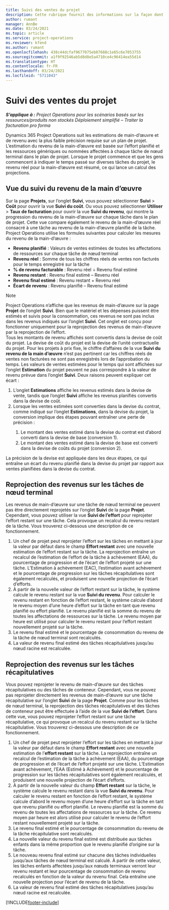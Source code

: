 ```yaml
---
title: Suivi des ventes du projet
description: Cette rubrique fournit des informations sur la façon dont Project Operations suit la progression par rapport au revenu de la main d’œuvre d’un projet.
author: rumant
manager: AnnBe
ms.date: 03/24/2021
ms.topic: article
ms.service: project-operations
ms.reviewer: kfend
ms.author: rumant
ms.openlocfilehash: 438c44dcfaf9677075eb07688c1e65c6e7053755
ms.sourcegitcommit: a1f9f92546ab5d8d8e5a4710ce4c96414ea55d14
ms.translationtype: HT
ms.contentlocale: fr-FR
ms.lasthandoff: 03/24/2021
ms.locfileid: "5711043"
---
```

# <a name="project-sales-tracking"></a>Suivi des ventes du projet

_**S’applique à :** Project Operations pour les scénarios basés sur les ressources/produits non stockés Déploiement simplifié – Traiter la facturation pro forma_

Dynamics 365 Project Operations suit les estimations de main-d’œuvre et de revenu avec la plus faible précision requise sur un plan de projet. L’estimation du revenu de la main-d’œuvre est basée sur l’effort planifié et les ressources génériques ou nommées affectées à chaque tâche de nœud terminal dans le plan de projet. Lorsque le projet commence et que les gens commencent à indiquer le temps passé sur diverses tâches du projet, le revenu réel pour la main-d’œuvre est résumé, ce qui lance un calcul des projections.

## <a name="labor-revenue-tracking-view"></a>Vue du suivi du revenu de la main d’œuvre

Sur la page **Projets**, sur l’onglet **Suivi**, vous pouvez sélectionner **Suivi** > **Coût** pour ouvrir la vue **Suivi du coût**. Ou vous pouvez sélectionner **Utiliser** > **Taux de facturation** pour ouvrir la vue **Suivi du revenu**, qui montre la progression du revenu de la main-d’œuvre sur chaque tâche dans le plan de projet. Cette vue compare également le revenu de la main-d’œuvre réel consacré à une tâche au revenu de la main-d’œuvre planifié de la tâche. Project Operations utilise les formules suivantes pour calculer les mesures du revenu de la main-d’œuvre :

- **Revenu planifié** : Valeurs de ventes estimées de toutes les affectations de ressources sur chaque tâche de nœud terminal
- **Revenu réel** : Somme de tous les chiffres réels de ventes non facturés pour le temps enregistré sur la tâche
- **% de revenu facturable** : Revenu réel ÷ Revenu final estimé
- **Revenu restant** : Revenu final estimé – Revenu réel
- **Revenu final estimé** : Revenu restant + Revenu réel
- **Écart de revenu** : Revenu planifié – Revenu final estimé


> [!NOTE]
> Project Operations n’affiche que les revenus de main-d’œuvre sur la page **Projet** de l’onglet **Suivi**. Bien que le matériel et les dépenses puissent être estimés et suivis pour la consommation, ces revenus ne sont pas inclus dans les revenus indiqués sur l’onglet **Suivi**. Cet onglet est conçu pour fonctionner uniquement pour la reprojection des revenus de main-d’œuvre par la reprojection de l’effort.  
> Tous les montants de revenu affichés sont convertis dans la devise de coût du projet. La devise de coût du projet est la devise de l’unité contractuelle du projet. Pour les projets à prix fixe, le chiffre d’affaires de la vue **Suivi du revenu de la main d’œuvre** n’est pas pertinent car les chiffres réels de ventes non facturées ne sont pas enregistrés lors de l’approbation du temps.
> Les valeurs de ventes estimées pour le temps qui sont affichées sur l’onglet **Estimation** du projet peuvent ne pas correspondre à la valeur de revenu prévue dans l’onglet **Suivi**. Deux raisons peuvent expliquer cet écart :
><ol>
   ><li> L’onglet <b>Estimations</b> affiche les revenus estimés dans la devise de vente, tandis que l’onglet <b>Suivi</b> affiche les revenus planifiés convertis dans la devise de coût. </li>
   ><li> Lorsque les ventes estimées sont converties dans la devise du contrat, comme indiqué sur l’onglet <b>Estimations</b>, dans la devise du projet, la conversion implique des étapes pouvant entraîner une perte de précision : </li>
><ol>
><li> Le montant des ventes estimé dans la devise du contrat est d’abord converti dans la devise de base (conversion 1).</li>
><li> Le montant des ventes estimé dans la devise de base est converti dans la devise de coûts du projet (conversion 2). </li>
></ol>
></ol>
> La précision de la devise est appliquée dans les deux étapes, ce qui entraîne un écart du revenu planifié dans la devise du projet par rapport aux ventes planifiées dans la devise du contrat.
   

## <a name="reprojecting-revenues-on-leaf-node-tasks"></a>Reprojection des revenus sur les tâches de nœud terminal

Les revenus de main-d’œuvre sur une tâche de nœud terminal ne peuvent pas être directement reprojetés sur l’onglet **Suivi** de la page **Projet**. Cependant, vous pouvez utiliser la vue **Suivi de l’effort** pour reprojeter l’effort restant sur une tâche. Cela provoque un recalcul du revenu restant de la tâche. Vous trouverez ci-dessous une description de ce fonctionnement.

1. Un chef de projet peut reprojeter l’effort sur les tâches en mettant à jour la valeur par défaut dans le champ **Effort restant** avec une nouvelle estimation de l’effort restant sur la tâche. La reprojection entraîne un recalcul de l’estimation de l’effort de la tâche à achèvement (EAA), du pourcentage de progression et de l’écart de l’effort projeté sur une tâche. L’Estimation à achèvement (EAC), l’estimation avant achèvement et le pourcentage de progression sur les tâches récapitulatives sont également recalculés, et produisent une nouvelle projection de l’écart d’efforts.
2. À partir de la nouvelle valeur de l’effort restant sur la tâche, le système calcule le revenu restant sur la vue **Suivi du revenu**. Pour calculer le revenu restant en fonction de l’effort restant, le système calcule d’abord le revenu moyen d’une heure d’effort sur la tâche en tant que revenu planifié ou effort planifié. Le revenu planifié est la somme du revenu de toutes les affectations de ressources sur la tâche. Le revenu moyen par heure est utilisé pour calculer le revenu restant pour l’effort restant nouvellement projeté sur la tâche.
3. Le revenu final estimé et le pourcentage de consommation du revenu de la tâche de nœud terminal sont recalculés.
4. La valeur de revenu final estimé des tâches récapitulatives jusqu’au nœud racine est recalculée.

## <a name="reprojecting-revenues-on-summary-tasks"></a>Reprojection des revenus sur les tâches récapitulatives

Vous pouvez reprojeter le revenu de main-d’œuvre sur des tâches récapitulatives ou des tâches de conteneur. Cependant, vous ne pouvez pas reprojeter directement les revenus de main-d’œuvre sur une tâche récapitulative sur l’onglet **Suivi** de la page **Projet**. Comme pour les tâches de nœud terminal, la reprojection des tâches récapitulatives et des tâches de conteneur peut être effectuée à l’aide de la vue **Suivi de l’effort**. Dans cette vue, vous pouvez reprojeter l’effort restant sur une tâche récapitulative, ce qui provoque un recalcul du revenu restant sur la tâche récapitulative. Vous trouverez ci-dessous une description de ce fonctionnement.

1. Un chef de projet peut reprojeter l’effort sur les tâches en mettant à jour la valeur par défaut dans le champ **Effort restant** avec une nouvelle estimation de l’**effort restant** sur la tâche. La reprojection entraîne un recalcul de l’estimation de la tâche à achèvement (EAA), du pourcentage de progression et de l’écart de l’effort projeté sur une tâche. L’Estimation avant achèvement, l’EAA (Estimé à Achèvement) et le pourcentage de progression sur les tâches récapitulatives sont également recalculés, et produisent une nouvelle projection de l’écart d’efforts.
2. À partir de la nouvelle valeur du champ **Effort restant** sur la tâche, le système calcule le revenu restant dans la vue **Suivi du revenu**. Pour calculer le revenu restant en fonction de l’effort restant, le système calcule d’abord le revenu moyen d’une heure d’effort sur la tâche en tant que revenu planifié ou effort planifié. Le revenu planifié est la somme du revenu de toutes les affectations de ressources sur la tâche. Ce revenu moyen par heure est alors utilisé pour calculer le revenu de l’effort restant nouvellement projeté sur la tâche.
3. Le revenu final estimé et le pourcentage de consommation du revenu de la tâche récapitulative sont recalculés.
4. La nouvelle valeur du revenu final estimé est distribuée aux tâches enfants dans la même proportion que le revenu planifié d’origine sur la tâche.
5. Le nouveau revenu final estimé sur chacune des tâches individuelles jusqu’aux tâches de nœud terminal est calculé. À partir de cette valeur, les tâches enfants affectées jusqu’aux nœuds terminaux verront leur revenu restant et leur pourcentage de consommation de revenu recalculés en fonction de la valeur du revenu final. Cela entraîne une nouvelle projection pour l’écart de revenu de la tâche. 
6. La valeur de revenu final estimé des tâches récapitulatives jusqu’au nœud racine est recalculée.


[!INCLUDE[footer-include](../includes/footer-banner.md)]

